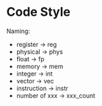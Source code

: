 # Code Style

Naming:

- register -> reg
- physical -> phys
- float -> fp
- memory -> mem
- integer -> int
- vector -> vec
- instruction -> instr
- number of xxx -> xxx_count